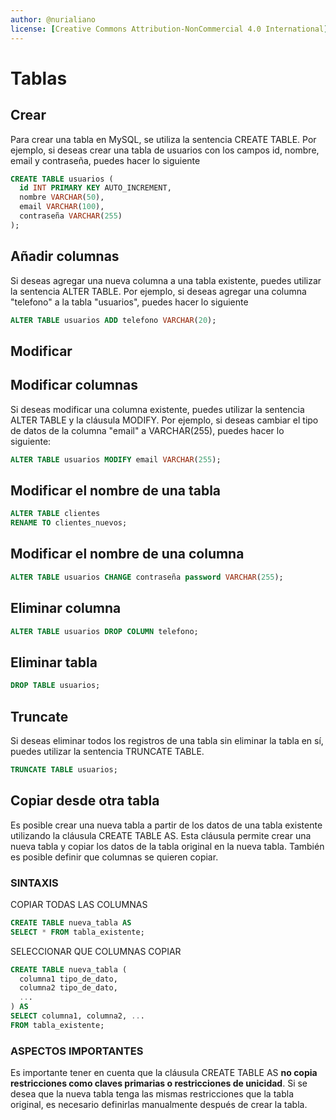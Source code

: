 ```yaml
---
author: @nurialiano
license: [Creative Commons Attribution-NonCommercial 4.0 International](https://creativecommons.org/licenses/by-nc/4.0/legalcode)
---
```


# Tablas

## Crear

Para crear una tabla en MySQL, se utiliza la sentencia CREATE TABLE. Por ejemplo, si deseas crear una tabla de usuarios con los campos id, nombre, email y contraseña, puedes hacer lo siguiente

~~~sql
CREATE TABLE usuarios (
  id INT PRIMARY KEY AUTO_INCREMENT,
  nombre VARCHAR(50),
  email VARCHAR(100),
  contraseña VARCHAR(255)
);
~~~

## Añadir columnas

Si deseas agregar una nueva columna a una tabla existente, puedes utilizar la sentencia ALTER TABLE. Por ejemplo, si deseas agregar una columna "telefono" a la tabla "usuarios", puedes hacer lo siguiente

~~~sql
ALTER TABLE usuarios ADD telefono VARCHAR(20);
~~~

## Modificar

## Modificar columnas

Si deseas modificar una columna existente, puedes utilizar la sentencia ALTER TABLE y la cláusula MODIFY. Por ejemplo, si deseas cambiar el tipo de datos de la columna "email" a VARCHAR(255), puedes hacer lo siguiente:

~~~sql
ALTER TABLE usuarios MODIFY email VARCHAR(255);
~~~

## Modificar el nombre de una tabla

~~~sql
ALTER TABLE clientes
RENAME TO clientes_nuevos;
~~~

## Modificar el nombre de una columna

~~~sql
ALTER TABLE usuarios CHANGE contraseña password VARCHAR(255);
~~~

## Eliminar columna

~~~sql
ALTER TABLE usuarios DROP COLUMN telefono;
~~~

## Eliminar tabla

~~~sql
DROP TABLE usuarios;
~~~

## Truncate

Si deseas eliminar todos los registros de una tabla sin eliminar la tabla en sí, puedes utilizar la sentencia TRUNCATE TABLE.

~~~sql
TRUNCATE TABLE usuarios;
~~~

## Copiar desde otra tabla

Es posible crear una nueva tabla a partir de los datos de una tabla existente utilizando la cláusula CREATE TABLE AS. Esta cláusula permite crear una nueva tabla y copiar los datos de la tabla original en la nueva tabla. También es posible definir que columnas se quieren copiar.

### SINTAXIS

COPIAR TODAS LAS COLUMNAS

~~~sql
CREATE TABLE nueva_tabla AS
SELECT * FROM tabla_existente;
~~~

SELECCIONAR QUE COLUMNAS COPIAR

~~~sql
CREATE TABLE nueva_tabla (
  columna1 tipo_de_dato,
  columna2 tipo_de_dato,
  ...
) AS
SELECT columna1, columna2, ...
FROM tabla_existente;
~~~

### ASPECTOS IMPORTANTES

Es importante tener en cuenta que la cláusula CREATE TABLE AS **no copia restricciones como claves primarias o restricciones de unicidad**. Si se desea que la nueva tabla tenga las mismas restricciones que la tabla original, es necesario definirlas manualmente después de crear la tabla.
